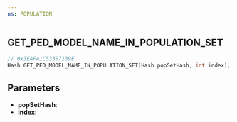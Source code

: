 ```yaml
---
ns: POPULATION
---
```

## GET_PED_MODEL_NAME_IN_POPULATION_SET

```c
// 0x3EAFA1C533B7139E
Hash GET_PED_MODEL_NAME_IN_POPULATION_SET(Hash popSetHash, int index);
```

## Parameters
* **popSetHash**:
* **index**:
